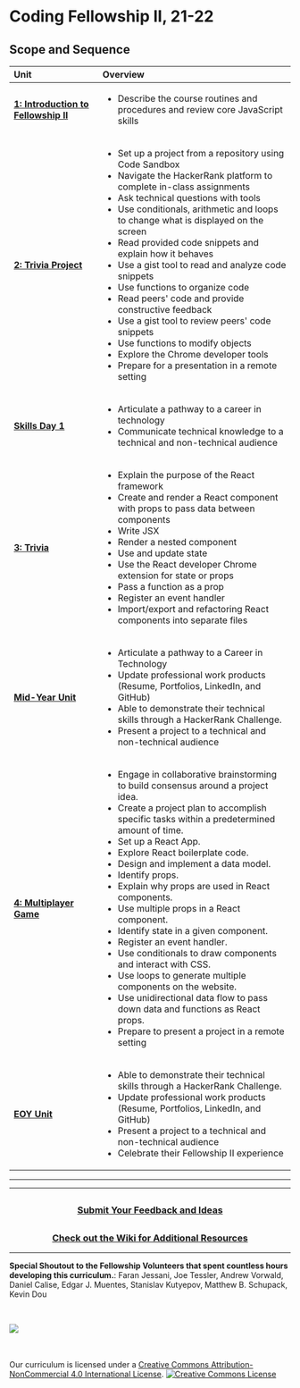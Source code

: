 # Coding Fellowship II, 21-22

## Scope and Sequence

| Unit                                                                                        | Overview                                                                                                                                                                                                                                                                                                                                                                                 |
| :------------------------------------------------------------------------------------------ | :--------------------------------------------------------------------------------------------------------------------------------------------------------------------------------------------------------------------------------------------------------------------------------------------------------------------------------------------------------------------------------------- |
| [**1: Introduction to Fellowship II**](units/unit1)                                                            | <ul><li>Describe the course routines and procedures and review core JavaScript skills</li></ul>                                                                                                                                     |                                                                                                            
| [**2: Trivia Project**](units/unit2)                                                 | <ul><li>Set up a project from a repository using Code Sandbox</li><li>Navigate the HackerRank platform to complete in-class assignments</li><li>Ask technical questions with tools</li><li>Use conditionals, arithmetic and loops to change what is displayed on the screen</li><li>Read provided code snippets and explain how it behaves</li><li>Use a gist tool to read and analyze code snippets</li><li>Use functions to organize code</li><li>Read peers' code and provide constructive feedback</li><li>Use a gist tool to review peers' code snippets</li><li>Use functions to modify objects</li><li>Explore the Chrome developer tools</li><li>Prepare for a presentation in a remote setting</li></ul> |
| [**Skills Day 1**](units/singleDayLesson) | <ul><li>Articulate a pathway to a career in technology</li><li>Communicate technical knowledge to a technical and non-technical audience</li></ul>                                                                                                                                                 |
| [**3: Trivia**](units/unit3)                                                         | <ul><li>Explain the purpose of the React framework</li><li>Create and render a React component with props to pass data between components</li><li>Write JSX</li><li>Render a nested component</li><li>Use and update state</li><li> Use the React developer Chrome extension for state or props</li><li>Pass a function as a prop</li><li>Register an event handler</li><li>Import/export and refactoring React components into separate files</li></ul>                                                                                                                                       |                                                                       
| [**Mid-Year Unit**](units/midYearUnit)| <ul><li>Articulate a pathway to a Career in Technology</li><li>Update professional work products (Resume, Portfolios, LinkedIn, and GitHub)</li><li>Able to demonstrate their technical skills through a HackerRank Challenge.</li> <li>Present a project to a technical and non-technical audience</li></ul>                                                                                                                                                     |
| [**4: Multiplayer Game**](units/unit4)                                                              | <ul><li>Engage in collaborative brainstorming to build consensus around a project idea.</li><li>Create a project plan to accomplish specific tasks within a predetermined amount of time.</li><li>Set up a React App. </li><li>Explore React boilerplate code. </li><li>Design and implement a data model. </li><li>Identify props. </li><li>Explain why props are used in React components. </li><li>Use multiple props in a React component. </li><li>Identify state in a given component. </li><li>Register an event handler. </li><li>Use conditionals to draw components and interact with CSS. </li><li>Use loops to generate multiple components on the website. </li> <li>Use unidirectional data flow to pass down data and functions as React props.</li><li>Prepare to present a project in a remote setting</li></ul>                                                                                                                                |
| [**EOY Unit**](units/eoyunit)                                                              | <ul><li>Able to demonstrate their technical skills through a HackerRank Challenge.</li> <li>Update professional work products (Resume, Portfolios, LinkedIn, and GitHub)</li><li>Present a project to a technical and non-technical audience</li><li>Celebrate their Fellowship II experience</li> </ul>                                                                                                                                                      |

---

---
## <h3 align="center"><a href="https://docs.google.com/forms/d/e/1FAIpQLSc4oUNSthmU63TqlzUOOWd3buX3tGVIPRNDm0tsLB_nOONRLQ/viewform">Submit Your Feedback and Ideas</a></h3>

## <h3 align="center"><a href="https://github.com/itscodenation/curriculum-21-22/wiki">Check out the Wiki for Additional Resources</a></h3>

---

**Special Shoutout to the Fellowship Volunteers that spent countless hours developing this curriculum.**:
Faran Jessani, 
Joe Tessler, 
Andrew Vorwald, 
Daniel Calise, 
Edgar J. Muentes, 
Stanislav Kutyepov, 
Matthew B. Schupack, 
Kevin Dou

<br>
<p> <img src="https://i.imgur.com/lYodTLP.png?1" ></p>

<br>
<br>
Our curriculum is licensed under a <a rel="license" href="http://creativecommons.org/licenses/by-nc/4.0/">Creative Commons Attribution-NonCommercial 4.0 International License</a>.
<a rel="license" href="http://creativecommons.org/licenses/by-nc/4.0/"><img alt="Creative Commons License" style="border-width:0" src="https://i.creativecommons.org/l/by-nc/4.0/88x31.png" /></a>
